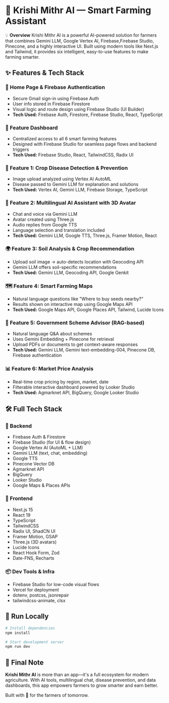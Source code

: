 # 🌾 Krishi Mithr AI — Smart Farming Assistant

💡 **Overview**
Krishi Mithr AI is a powerful AI-powered solution for farmers that combines Gemini LLM, Google Vertex AI, Firebase,Firebase Studio, Pinecone, and a highly interactive UI. Built using modern tools like Next.js and Tailwind, it provides six intelligent, easy-to-use features to make farming smarter.

## ✨ Features & Tech Stack

### 🔐 Home Page & Firebase Authentication
- Secure Gmail sign-in using Firebase Auth
- User info stored in Firebase Firestore  
- Visual logic and route design using Firebase Studio (UI Builder)
- **Tech Used:** Firebase Auth, Firestore, Firebase Studio, React, TypeScript

### 🧭 Feature Dashboard
- Centralized access to all 6 smart farming features
- Designed with Firebase Studio for seamless page flows and backend triggers
- **Tech Used:** Firebase Studio, React, TailwindCSS, Radix UI

### 🌱 Feature 1: Crop Disease Detection & Prevention
- Image upload analyzed using Vertex AI AutoML
- Disease passed to Gemini LLM for explanation and solutions
- **Tech Used:** Vertex AI, Gemini LLM, Firebase Storage, TypeScript

### 🧠 Feature 2: Multilingual AI Assistant with 3D Avatar
- Chat and voice via Gemini LLM
- Avatar created using Three.js
- Audio replies from Google TTS
- Language selection and translation included
- **Tech Used:** Gemini LLM, Google TTS, Three.js, Framer Motion, React

### 🌍 Feature 3: Soil Analysis & Crop Recommendation
- Upload soil image → auto-detects location with Geocoding API
- Gemini LLM offers soil-specific recommendations
- **Tech Used:** Gemini LLM, Geocoding API, Google Genkit

### 🗺️ Feature 4: Smart Farming Maps
- Natural language questions like "Where to buy seeds nearby?"
- Results shown on interactive map using Google Maps API
- **Tech Used:** Google Maps API, Google Places API, Tailwind, Lucide Icons

### 📄 Feature 5: Government Scheme Advisor (RAG-based)
- Natural language Q&A about schemes
- Uses Gemini Embedding + Pinecone for retrieval
- Upload PDFs or documents to get context-aware responses
- **Tech Used:** Gemini LLM, Gemini text-embedding-004, Pinecone DB, Firebase authentication

### 📊 Feature 6: Market Price Analysis
- Real-time crop pricing by region, market, date
- Filterable interactive dashboard powered by Looker Studio
- **Tech Used:** Agmarknet API, BigQuery, Google Looker Studio

## 🛠 Full Tech Stack

### 🔧 Backend
- Firebase Auth & Firestore
- Firebase Studio (for UI & flow design)
- Google Vertex AI (AutoML + LLM)
- Gemini LLM (text, chat, embedding)
- Google TTS
- Pinecone Vector DB
- Agmarknet API
- BigQuery
- Looker Studio
- Google Maps & Places APIs

### 🎨 Frontend
- Next.js 15
- React 19
- TypeScript
- TailwindCSS
- Radix UI, ShadCN UI
- Framer Motion, GSAP
- Three.js (3D avatars)
- Lucide Icons
- React Hook Form, Zod
- Date-FNS, Recharts

### 📦 Dev Tools & Infra
- Firebase Studio for low-code visual flows
- Vercel for deployment
- dotenv, postcss, jsonrepair
- tailwindcss-animate, clsx

## 🧪 Run Locally

```bash
# Install dependencies
npm install

# Start development server
npm run dev
```

## 🏁 Final Note

**Krishi Mithr AI** is more than an app—it's a full ecosystem for modern agriculture. With AI tools, multilingual chat, disease prevention, and data dashboards, this app empowers farmers to grow smarter and earn better.

Built with 💚 for the farmers of tomorrow.
